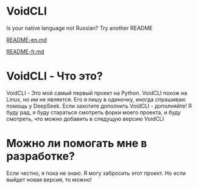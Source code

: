# VoidCLI
Is your native language not Russian? Try another README

[README-en.md](https://github.com/w1ux/VoidCLI/blob/main/README-en.md)

[README-fr.md](https://github.com/w1ux/VoidCLI/blob/main/README-fr.md)

# VoidCLI - Что это?
VoidCLI - Это мой самый первый проект на Python. VoidCLI похож на Linux, но им не является. Его я пишу в одиночку, иногда спрашиваю помощь у DeepSeek. Если захотите дополнить VoidCLI - дополняйте! Я буду рад, я буду стараться смотреть форки моего проекта, и буду смотреть, что можно добавить в следущую версию VoidCLI

# Можно ли помогать мне в разработке?
Если честно, я пока не знаю. Я могу забросить этот проект. Но если выйдет новая версия, то можно!
